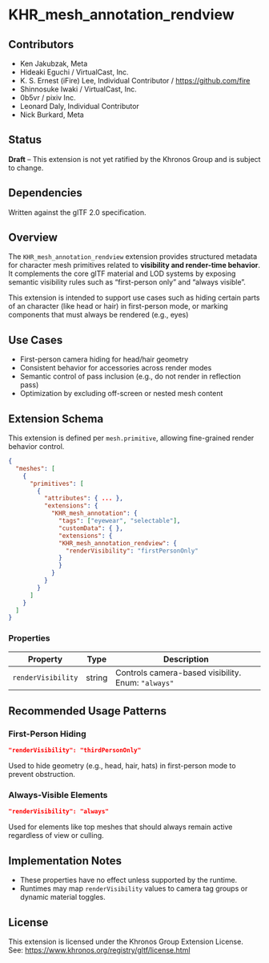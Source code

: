 # KHR_mesh_annotation_rendview

## Contributors

- Ken Jakubzak, Meta
- Hideaki Eguchi / VirtualCast, Inc.
- K. S. Ernest (iFire) Lee, Individual Contributor / https://github.com/fire
- Shinnosuke Iwaki / VirtualCast, Inc.
- 0b5vr / pixiv Inc.
- Leonard Daly, Individual Contributor
- Nick Burkard, Meta

## Status

**Draft** – This extension is not yet ratified by the Khronos Group and is subject to change.

## Dependencies

Written against the glTF 2.0 specification.

## Overview

The `KHR_mesh_annotation_rendview` extension provides structured metadata for character mesh primitives related to **visibility and render-time behavior**. It complements the core glTF material and LOD systems by exposing semantic visibility rules such as “first-person only” and “always visible”.

This extension is intended to support use cases such as hiding certain parts of an character (like head or hair) in first-person mode, or marking components that must always be rendered (e.g., eyes)

## Use Cases

- First-person camera hiding for head/hair geometry
- Consistent behavior for accessories across render modes
- Semantic control of pass inclusion (e.g., do not render in reflection pass)
- Optimization by excluding off-screen or nested mesh content

## Extension Schema

This extension is defined per `mesh.primitive`, allowing fine-grained render behavior control.

```json
{
  "meshes": [
    {
      "primitives": [
        {
          "attributes": { ... },
          "extensions": {
            "KHR_mesh_annotation": {
              "tags": ["eyewear", "selectable"],
              "customData": { },
              "extensions": {
              "KHR_mesh_annotation_rendview": {
                "renderVisibility": "firstPersonOnly"
              }
              }
            }
          }
        }
      ]
    }
  ]
}
```

### Properties

| Property         | Type        | Description                                                                 |
|------------------|-------------|-----------------------------------------------------------------------------|
| `renderVisibility` | string    | Controls camera-based visibility. Enum: `"always"` | `"firstPersonOnly"` | `"thirdPersonOnly"` | `"never"` |

## Recommended Usage Patterns

### First-Person Hiding

```json
"renderVisibility": "thirdPersonOnly"
```

Used to hide geometry (e.g., head, hair, hats) in first-person mode to prevent obstruction.

### Always-Visible Elements

```json
"renderVisibility": "always"
```

Used for elements like top meshes that should always remain active regardless of view or culling.

## Implementation Notes

- These properties have no effect unless supported by the runtime.
- Runtimes may map `renderVisibility` values to camera tag groups or dynamic material toggles.

## License

This extension is licensed under the Khronos Group Extension License.  
See: https://www.khronos.org/registry/gltf/license.html
